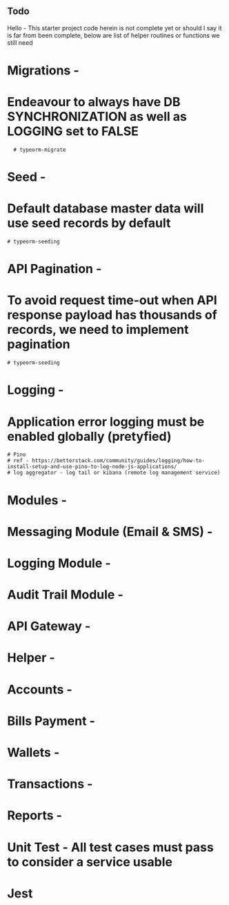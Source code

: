 ## Todo

Hello - This starter project code herein is not complete yet or should I say it is far from been complete,
below are list of helper routines or functions we still need

# Migrations - 
  # Endeavour to always have DB SYNCHRONIZATION as well as LOGGING set to FALSE 
      # typeorm-migrate
# Seed - 
  # Default database master data will use seed records by default
    # typeorm-seeding
# API Pagination - 
  # To avoid request time-out when API response payload has thousands of records, we need to implement pagination
    # typeorm-seeding
# Logging - 
  # Application error logging must be enabled globally (pretyfied)
    # Pino
    # ref - https://betterstack.com/community/guides/logging/how-to-install-setup-and-use-pino-to-log-node-js-applications/ 
    # log aggregator - log tail or kibana (remote log management service)
# Modules - 
  # Messaging Module (Email & SMS) - 
  # Logging Module - 
  # Audit Trail Module - 
  # API Gateway - 
  # Helper - 
  # Accounts -
  # Bills Payment - 
  # Wallets - 
  # Transactions -
  # Reports - 

# Unit Test - All test cases must pass to consider a service usable
  # Jest
